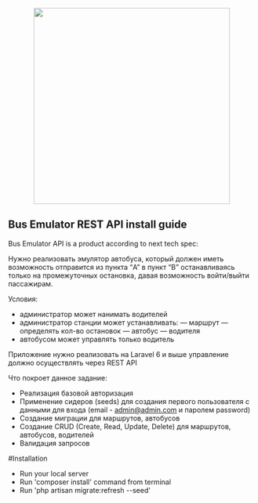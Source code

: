 <p align="center"><a href="https://laravel.com" target="_blank"><img src="https://raw.githubusercontent.com/laravel/art/master/logo-lockup/5%20SVG/2%20CMYK/1%20Full%20Color/laravel-logolockup-cmyk-red.svg" width="400"></a></p>


## Bus Emulator REST API install guide

Bus Emulator API is a product according to next tech spec:

Нужно реализовать эмулятор автобуса, который должен иметь возможность отправится из пункта  “A” в пункт “B”
останавливаясь только на промежуточных остановка, давая возможность войти/выйти пассажирам.

Условия:
- администратор может нанимать водителей
- администратор станции может устанавливать:
— маршрут
— определять кол-во остановок
— автобус
— водителя
- автобусом может управлять только водитель

Приложение нужно реализовать на Laravel 6 и выше управление должно осуществлять через REST API 

Что покроет данное задание:
- Реализация базовой авторизация
- Применение сидеров (seeds) для создания первого пользователя с данными для входа (email - admin@admin.com и паролем password)
- Создание миграции для маршрутов, автобусов
- Создание CRUD (Create, Read, Update, Delete) для маршрутов, автобусов, водителей
- Валидация запросов

#Installation
- Run your local server
- Run 'composer install' command from terminal
- Run 'php artisan migrate:refresh --seed'
